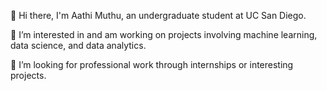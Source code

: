 👋 Hi there, I'm Aathi Muthu, an undergraduate student at UC San Diego.

🔭 I’m interested in and am working on projects involving machine learning, data science, and data analytics.

🌱 I’m looking for professional work through internships or interesting projects.

<!--
**aathijmuthu/aathijmuthu** is a ✨ _special_ ✨ repository because its `README.md` (this file) appears on your GitHub profile.

Here are some ideas to get you started:

- 🔭 I’m currently working on ...
- 🌱 I’m currently learning ...
- 👯 I’m looking to collaborate on ...
- 🤔 I’m looking for help with ...
- 💬 Ask me about ...
- 📫 How to reach me: ...
- 😄 Pronouns: ...
- ⚡ Fun fact: ...
-->
